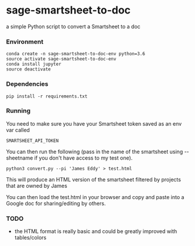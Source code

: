 # sage-smartsheet-to-doc
a simple Python script to convert a Smartsheet to a doc

### Environment

```
conda create -n sage-smartsheet-to-doc-env python=3.6
source activate sage-smartsheet-to-doc-env
conda install jupyter
source deactivate
```

### Dependencies

```
pip install -r requirements.txt
```

### Running

You need to make sure you have your Smartsheet token saved as an env var called

    SMARTSHEET_API_TOKEN

You can then run the following (pass in the name of the smartsheet using --sheetname if you don't have
access to my test one).

```
python3 convert.py --pi 'James Eddy' > test.html
```

This will produce an HTML version of the smartsheet filtered by projects that are owned by James

You can then load the test.html in your browser and copy and paste into
a Google doc for sharing/editing by others.

### TODO

* the HTML format is really basic and could be greatly improved with tables/colors 
